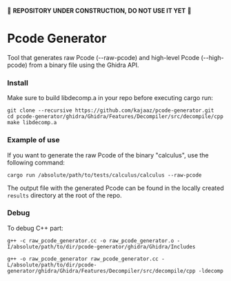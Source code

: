:construction: **REPOSITORY UNDER CONSTRUCTION, DO NOT USE IT YET** :construction:

# Pcode Generator
Tool that generates raw Pcode (--raw-pcode) and high-level Pcode (--high-pcode) from a binary file using the Ghidra API.

### Install
Make sure to build libdecomp.a in your repo before executing cargo run:
```
git clone --recursive https://github.com/kajaaz/pcode-generator.git
cd pcode-generator/ghidra/Ghidra/Features/Decompiler/src/decompile/cpp
make libdecomp.a
```  
### Example of use
If you want to generate the raw Pcode of the binary "calculus", use the following command:
```
cargo run /absolute/path/to/tests/calculus/calculus --raw-pcode
```  
The output file with the generated Pcode can be found in the locally created ```results``` directory at the root of the repo.
### Debug
To debug C++ part:
```
g++ -c raw_pcode_generator.cc -o raw_pcode_generator.o -I/absolute/path/to/dir/pcode-generator/ghidra/Ghidra/Includes
```
```
g++ -o raw_pcode_generator raw_pcode_generator.cc -L/absolute/path/to/dir/pcode-generator/ghidra/Ghidra/Features/Decompiler/src/decompile/cpp -ldecomp
```
